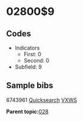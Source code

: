 # 02800$9

## Codes

-   Indicators
    -   First: 0
    -   Second: 0
-   Subfield: 9

## Sample bibs

6743961 [Quicksearch](https://search.library.yale.edu/catalog/6743961) [VXWS](http://prodorbis.library.yale.edu:7014/vxws/GetHoldingsService?bibId=6743961)

**Parent topic:**[028](../../tags/028/028.md)

